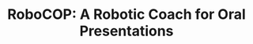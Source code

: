 ---
name: "Robocop A Robotic Coach For Oral"
title: "RoboCOP: A Robotic Coach for Oral Presentations"
project: "Public Speaking Coach"
event: "ACM International Joint Conference on Pervasive and Ubiquitous Computing (Ubicomp)"
authors:
- name: "Trinh, H."
- name: "Asadi, R."
- name: "Edge, D."
- name: "Bickmore, T."
year: 2017
resources:
- name: "ubicomp17"
  src: "ubicomp17.pdf"
external_url: null
draft: false 
headless: true
---